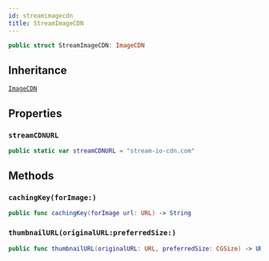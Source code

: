 ```yaml
---
id: streamimagecdn 
title: StreamImageCDN
--- 
```


``` swift
public struct StreamImageCDN: ImageCDN 
```

## Inheritance

[`ImageCDN`](ImageCDN)

## Properties

### `streamCDNURL`

``` swift
public static var streamCDNURL = "stream-io-cdn.com"
```

## Methods

### `cachingKey(forImage:)`

``` swift
public func cachingKey(forImage url: URL) -> String 
```

### `thumbnailURL(originalURL:preferredSize:)`

``` swift
public func thumbnailURL(originalURL: URL, preferredSize: CGSize) -> URL 
```
